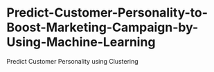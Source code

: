 # Predict-Customer-Personality-to-Boost-Marketing-Campaign-by-Using-Machine-Learning
Predict Customer Personality using Clustering
